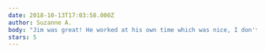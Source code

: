 ```yaml
---
date: 2018-10-13T17:03:58.000Z
author: Suzanne A.
body: "Jim was great! He worked at his own time which was nice, I don't like having to manage other peoples schedules. He completed all of the tasks that I had including an amazing landscaping job and deck re-finishing in the back yard! I will be contacting him again for all future needs, especially in the winter! Thanks Jim!"
stars: 5
---
```


